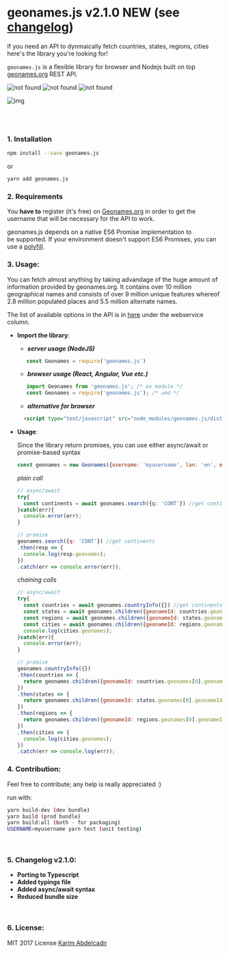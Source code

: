 # geonames.js v2.1.0 NEW (see [changelog](#5-changelog-v210))
If you need an API to dynmaically fetch countries, states, regions, cities here's the library you're looking for!

`geonames.js` is a flexible library for browser and Nodejs 
built on top <a href="http://www.geonames.org/" target="_blank">geonames.org<a> REST API.

<img src="https://travis-ci.org/kinotto/geonames.js.svg?branch=master" alt="not found" style="display:inline" /> <img src="https://david-dm.org/kinotto/geonames.js.svg" alt="not found" style="display:inline" /> <img src="http://img.badgesize.io/kinotto/geonames.js/master/dist/geonames.min.js?max=100000&softmax=200000" alt="not found" />


![img](https://thumbs.gfycat.com/LegitimateSlushyHydra-max-14mb.gif)


<br/> <br/>


### 1. Installation

```sh
npm install --save geonames.js
```

or

```sh
yarn add geonames.js
```


### 2. Requirements
You **have to** register (it's free) on <a href="http://www.geonames.org/login">Geonames.org</a>
in order to get the username that will be necessary for the API to work.

geonames.js depends on a native ES6 Promise implementation to be supported. If your environment doesn't support ES6 Promises, you can use a <a href="https://github.com/stefanpenner/es6-promise">polyfill</a>.

### 3. Usage:


You can fetch almost anything by taking advandage of the huge amount of information provided by geonames.org. It contains over 10 million geographical names and consists of over 9 million unique features whereof 2.8 million populated places and 5.5 million alternate names.

The list of available options in the API is in <a href="http://www.geonames.org/export/ws-overview.html">here</a> under the webservice column.

- **Import the library**:
   - ***server usage (NodeJS)***
    ```javascript
       const Geonames = require('geonames.js')
    ```
   - ***browser usage (React, Angular, Vue etc.)***
    ```javascript
       import Geonames from 'geonames.js'; /* es module */
       const Geonames = require('geonames.js'); /* umd */
    ```
   - ***alternative for browser***
    ```html
      <script type="text/javascript" src="node_modules/geonames.js/dist/geonames.min.js"></script>
    ```
     
  
- **Usage**:

  Since the library return promises, you can use either async/await or promise-based syntax
  
  ```javascript
  const geonames = new Geonames({username: 'myusername', lan: 'en', encoding: 'JSON'});
  ```

  _plain call_
  ```javascript
  // async/await
  try{
    const continents = await geonames.search({q: 'CONT'}) //get continents
  }catch(err){
    console.error(err);
  }
  
  // promise
  geonames.search({q: 'CONT'}) //get continents
  .then(resp => {
    console.log(resp.geonames);
  })
  .catch(err => console.error(err));
  ```
  
  _chaining calls_
  ```javascript 
  // async/await
  try{
    const countries = await geonames.countryInfo({}) //get continents
    const states = await geonames.children({geonameId: countries.geonames[0].geonameId})
    const regions = await geonames.children({geonameId: states.geonames[0].geonameId});
    const cities = await geonames.children({geonameId: regions.geonames[0].geonameId});
    console.log(cities.geonames);
  }catch(err){
    console.error(err);
  }

  // promise
  geonames.countryInfo({}) 
  .then(countries => {
    return geonames.children({geonameId: countries.geonames[0].geonameId})
  })
  .then(states => {
    return geonames.children({geonameId: states.geonames[0].geonameId});
  })
  .then(regions => {
    return geonames.children({geonameId: regions.geonames[0].geonameId});
  })
  .then(cities => {
    console.log(cities.geonames);
  })
  .catch(err => console.log(err));
  ```



### 4. Contribution:
Feel free to contribute; any help is really appreciated :)

run with:

```sh
yarn build-dev (dev bundle)
yarn build (prod bundle)
yarn build:all (both - for packaging)
USERNAME=myusername yarn test (unit testing)
```


<br/>

### 5. Changelog v2.1.0:
- **Porting to Typescript**
- **Added typings file**
- **Added async/await syntax**
- **Reduced bundle size**

<br/>

### 6. License:
MIT 2017 License <a href="https://github.com/kinotto">Karim Abdelcadir</a>
